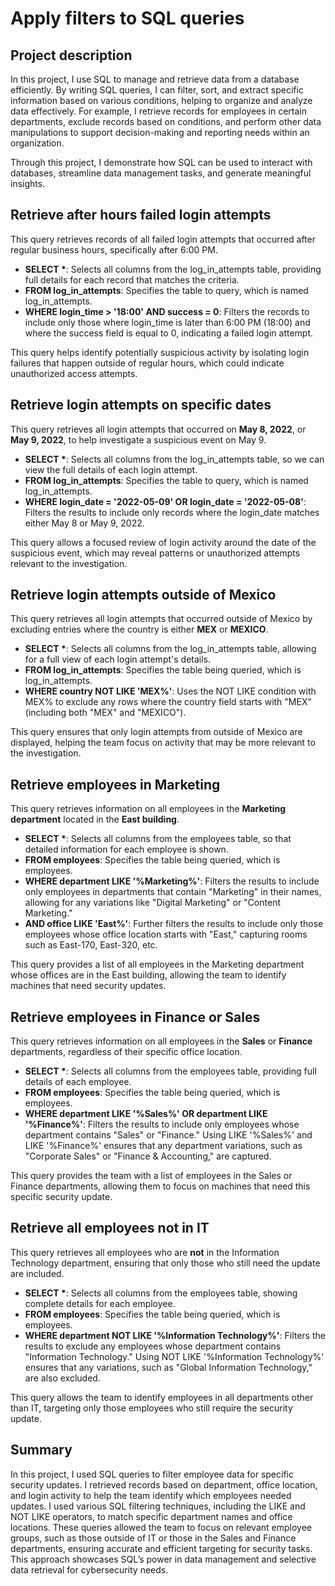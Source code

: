 # Apply filters to SQL queries

## Project description

In this project, I use SQL to manage and retrieve data from a database efficiently. By writing SQL queries, I can filter, sort, and extract specific information based on various conditions, helping to organize and analyze data effectively. For example, I retrieve records for employees in certain departments, exclude records based on conditions, and perform other data manipulations to support decision-making and reporting needs within an organization.

Through this project, I demonstrate how SQL can be used to interact with databases, streamline data management tasks, and generate meaningful insights.

## Retrieve after hours failed login attempts

This query retrieves records of all failed login attempts that occurred after regular business hours, specifically after 6:00 PM.

* **SELECT \***: Selects all columns from the log\_in\_attempts table, providing full details for each record that matches the criteria.  
* **FROM log\_in\_attempts**: Specifies the table to query, which is named log\_in\_attempts.  
* **WHERE login\_time \> '18:00' AND success \= 0**: Filters the records to include only those where login\_time is later than 6:00 PM (18:00) and where the success field is equal to 0, indicating a failed login attempt.

This query helps identify potentially suspicious activity by isolating login failures that happen outside of regular hours, which could indicate unauthorized access attempts.

## Retrieve login attempts on specific dates

This query retrieves all login attempts that occurred on **May 8, 2022**, or **May 9, 2022**, to help investigate a suspicious event on May 9\.

* **SELECT \***: Selects all columns from the log\_in\_attempts table, so we can view the full details of each login attempt.  
* **FROM log\_in\_attempts**: Specifies the table to query, which is named log\_in\_attempts.  
* **WHERE login\_date \= '2022-05-09' OR login\_date \= '2022-05-08'**: Filters the results to include only records where the login\_date matches either May 8 or May 9, 2022\.

This query allows a focused review of login activity around the date of the suspicious event, which may reveal patterns or unauthorized attempts relevant to the investigation.

## Retrieve login attempts outside of Mexico

This query retrieves all login attempts that occurred outside of Mexico by excluding entries where the country is either **MEX** or **MEXICO**.

* **SELECT \***: Selects all columns from the log\_in\_attempts table, allowing for a full view of each login attempt's details.  
* **FROM log\_in\_attempts**: Specifies the table being queried, which is log\_in\_attempts.  
* **WHERE country NOT LIKE 'MEX%'**: Uses the NOT LIKE condition with MEX% to exclude any rows where the country field starts with "MEX" (including both "MEX" and "MEXICO").

This query ensures that only login attempts from outside of Mexico are displayed, helping the team focus on activity that may be more relevant to the investigation.

## Retrieve employees in Marketing

This query retrieves information on all employees in the **Marketing department** located in the **East building**.

* **SELECT \***: Selects all columns from the employees table, so that detailed information for each employee is shown.  
* **FROM employees**: Specifies the table being queried, which is employees.  
* **WHERE department LIKE '%Marketing%'**: Filters the results to include only employees in departments that contain "Marketing" in their names, allowing for any variations like "Digital Marketing" or "Content Marketing."  
* **AND office LIKE 'East%'**: Further filters the results to include only those employees whose office location starts with "East," capturing rooms such as East-170, East-320, etc.

This query provides a list of all employees in the Marketing department whose offices are in the East building, allowing the team to identify machines that need security updates.

## Retrieve employees in Finance or Sales

This query retrieves information on all employees in the **Sales** or **Finance** departments, regardless of their specific office location.

* **SELECT \***: Selects all columns from the employees table, providing full details of each employee.  
* **FROM employees**: Specifies the table being queried, which is employees.  
* **WHERE department LIKE '%Sales%' OR department LIKE '%Finance%'**: Filters the results to include only employees whose department contains "Sales" or "Finance." Using LIKE '%Sales%' and LIKE '%Finance%' ensures that any department variations, such as "Corporate Sales" or "Finance & Accounting," are captured.

This query provides the team with a list of employees in the Sales or Finance departments, allowing them to focus on machines that need this specific security update.

## Retrieve all employees not in IT

This query retrieves all employees who are **not** in the Information Technology department, ensuring that only those who still need the update are included.

* **SELECT \***: Selects all columns from the employees table, showing complete details for each employee.  
* **FROM employees**: Specifies the table being queried, which is employees.  
* **WHERE department NOT LIKE '%Information Technology%'**: Filters the results to exclude any employees whose department contains "Information Technology." Using NOT LIKE '%Information Technology%' ensures that any variations, such as "Global Information Technology," are also excluded.

This query allows the team to identify employees in all departments other than IT, targeting only those employees who still require the security update.

## Summary

In this project, I used SQL queries to filter employee data for specific security updates. I retrieved records based on department, office location, and login activity to help the team identify which employees needed updates. I used various SQL filtering techniques, including the LIKE and NOT LIKE operators, to match specific department names and office locations. These queries allowed the team to focus on relevant employee groups, such as those outside of IT or those in the Sales and Finance departments, ensuring accurate and efficient targeting for security tasks. This approach showcases SQL’s power in data management and selective data retrieval for cybersecurity needs.  
